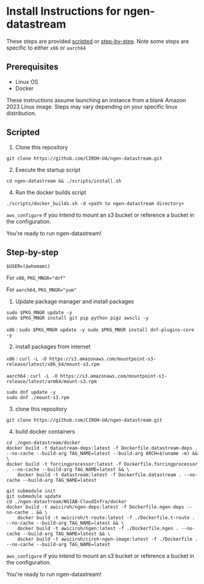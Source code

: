 # Install Instructions for ngen-datastream
These steps are provided [scripted](#scripts) or [step-by-step](#step-by-step). Note some steps are specific to either `x86` or `aarch64`

## Prerequisites
* Linux OS
* Docker

These instructions assume launching an instance from a blank Amazon 2023 Linux image. Steps may vary depending on your specific linux distribution.

## Scripted
1) Clone this repository
```
git clone https://github.com/CIROH-UA/ngen-datastream.git
```
2) Execute the startup script
```
cd ngen-datastream && ./scripts/install.sh
```
4) Run the docker builds script
```
./scripts/docker_builds.sh -d <path to ngen-datastream directory>
```
`aws_configure` if you intend to mount an s3 bucket or reference a bucket in the configuration.

You're ready to run ngen-datastream!

## Step-by-step 
`$USER=($whomami)`

For `x86`, `PKG_MNGR="dnf"`

For `aarch64`, `PKG_MNGR="yum"`

1) Update package manager and install packages
```
sudo $PKG_MNGR update -y
sudo $PKG_MNGR install git pip python pigz awscli -y
```
`x86` : `sudo $PKG_MNGR update -y
sudo $PKG_MNGR install dnf-plugins-core -y`

2) install packages from internet

`x86` : `curl -L -O https://s3.amazonaws.com/mountpoint-s3-release/latest/x86_64/mount-s3.rpm` 

`aarch64` : `curl -L -O https://s3.amazonaws.com/mountpoint-s3-release/latest/arm64/mount-s3.rpm`
```
sudo dnf update -y
sudo dnf ./mount-s3.rpm
```
3) clone this repository
```
git clone https://github.com/CIROH-UA/ngen-datastream.git
```
4) build docker containers
```
cd ./ngen-datastream/docker
docker build -t datastream-deps:latest -f Dockerfile.datastream-deps . --no-cache --build-arg TAG_NAME=latest --build-arg ARCH=$(uname -m) && \
docker build -t forcingprocessor:latest -f Dockerfile.forcingprocessor . --no-cache --build-arg TAG_NAME=latest && \
    docker build -t datastream:latest -f Dockerfile.datastream . --no-cache --build-arg TAG_NAME=latest 

git submodule init
git submodule update
cd ./ngen-datastream/NGIAB-CloudInfra/docker
docker build -t awiciroh/ngen-deps:latest -f Dockerfile.ngen-deps --no-cache . && \
    docker build -t awiciroh/t-route:latest -f ./Dockerfile.t-route . --no-cache --build-arg TAG_NAME=latest && \
    docker build -t awiciroh/ngen:latest -f ./Dockerfile.ngen . --no-cache --build-arg TAG_NAME=latest && \
    docker build -t awiciroh/ciroh-ngen-image:latest -f ./Dockerfile . --no-cache --build-arg TAG_NAME=latest 
```

`aws_configure` if you intend to mount an s3 bucket or reference a bucket in the configuration.

You're ready to run ngen-datastream!

